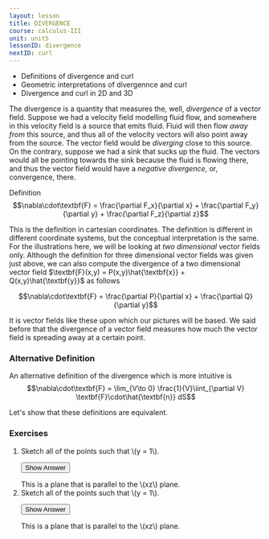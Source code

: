 ```yaml
---
layout: lesson
title: DIVERGENCE
course: calculus-III
unit: unit5
lessonID: divergence
nextID: curl
---
```


- Definitions of divergence and curl
- Geometric interpretations of divergennce and curl
- Divergence and curl in 2D and 3D

The divergence is a quantity that measures the, well, *divergence* of a vector field. Suppose we had a velocity field modelling fluid flow, and somewhere in this velocity field is a source that emits fluid. Fluid will then flow *away from* this source, and thus all of the velocity vectors will also point away from the source. The vector field would be *diverging* close to this source. On the contrary, suppose we had a sink that sucks up the fluid. The vectors would all be pointing towards the sink because the fluid is flowing there, and thus the vector field would have a *negative divergence*, or, convergence, there. 

Definition
$$\nabla\cdot\textbf{F} = \frac{\partial F_x}{\partial x} + \frac{\partial F_y}{\partial y} + \frac{\partial F_z}{\partial z}$$


This is the definition in cartesian coordinates. The definition is different in different coordinate systems, but the conceptual interpretation is the same. For the illustrations here, we will be looking at *two dimensional* vector fields only. Although the definition for three dimensional vector fields was given just above, we can also compute the divergence of a two dimensional vector field $\textbf{F}(x,y) = P(x,y)\hat{\textbf{x}} + Q(x,y)\hat{\textbf{y}}$ as follows

$$\nabla\cdot\textbf{F} = \frac{\partial P}{\partial x} + \frac{\partial Q}{\partial y}$$

It is vector fields like these upon which our pictures will be based. We said before that the divergence of a vector field measures how much the vector field is spreading away at a certain point. 



### Alternative Definition
An alternative definition of the divergence which is more intuitive is 
$$\nabla\cdot\textbf{F} = \lim_{V\to 0} \frac{1}{V}\iint_{\partial V} \textbf{F}\cdot\hat{\textbf{n}} dS$$

Let's show that these definitions are equivalent. 









### Exercises

<ol>
<li> <div> Sketch all of the points such that \(y = 1\). </div>

<button onclick="myFunction('answer2')" class="answerButton">Show Answer</button>
<div  id="answer2" class="answer">
This is a plane that is parallel to the \(xz\) plane. 
</div> </li>
<li> <div> Sketch all of the points such that \(y = 1\). </div>

<button onclick="myFunction('answer2')" class="answerButton">Show Answer</button>
<div  id="answer2" class="answer">
This is a plane that is parallel to the \(xz\) plane. 
</div> </li>
</ol>

